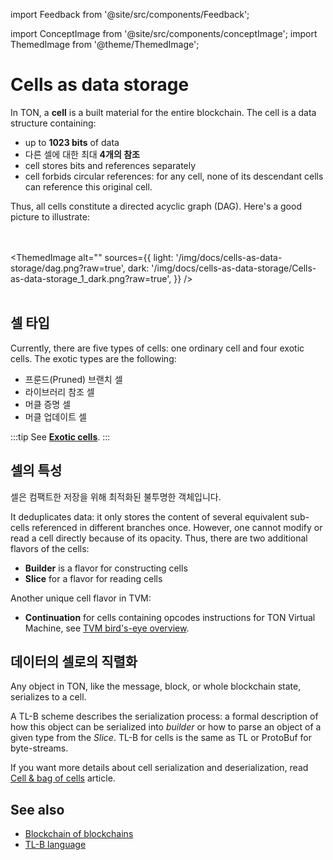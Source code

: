 import Feedback from '@site/src/components/Feedback';

import ConceptImage from '@site/src/components/conceptImage';
import ThemedImage from '@theme/ThemedImage';

# Cells as data storage

In TON, a **cell** is a built material for the entire blockchain. The cell is a data structure containing:

- up to **1023 bits** of data
- 다른 셀에 대한 최대 **4개의 참조**
- cell stores bits and references separately
- cell forbids circular references: for any cell, none of its descendant cells can reference this original cell.

Thus, all cells constitute a directed acyclic graph (DAG). Here's a good picture to illustrate:

<br></br>
<ThemedImage
alt=""
sources={{
light: '/img/docs/cells-as-data-storage/dag.png?raw=true',
dark: '/img/docs/cells-as-data-storage/Cells-as-data-storage_1_dark.png?raw=true',
}}
/> <br></br>

## 셀 타입

Currently, there are five types of cells: one ordinary cell and four exotic cells.
The exotic types are the following:

- 프룬드(Pruned) 브랜치 셀
- 라이브러리 참조 셀
- 머클 증명 셀
- 머클 업데이트 셀

:::tip
See [**Exotic cells**](https://ton.org/tvm.pdf).
:::

## 셀의 특성

셀은 컴팩트한 저장을 위해 최적화된 불투명한 객체입니다.

It deduplicates data: it only stores the content of several equivalent sub-cells referenced in different branches once. However, one cannot modify or read a cell directly because of its opacity. Thus, there are two additional flavors of the cells:

- **Builder** is a flavor for constructing cells
- **Slice** for a flavor for reading cells

Another unique cell flavor in TVM:

- **Continuation**  for cells containing opcodes instructions for TON Virtual Machine, see [TVM bird's-eye overview](/v3/documentation/tvm/tvm-overview).

## 데이터의 셀로의 직렬화

Any object in TON, like the message, block, or whole blockchain state, serializes to a cell.

A TL-B scheme describes the serialization process: a formal description of how this object can be serialized into *builder* or how to parse an object of a given type from the *Slice*.
TL-B for cells is the same as TL or ProtoBuf for byte-streams.

If you want more details about cell serialization and deserialization, read [Cell & bag of cells](/v3/documentation/data-formats/tlb/cell-boc) article.

## See also

- [Blockchain of blockchains](docs/v3/concepts/dive-into-ton/ton-blockchain/blockchain-of-blockchains/)
- [TL-B language](/v3/documentation/data-formats/tlb/tl-b-language)

<Feedback />


